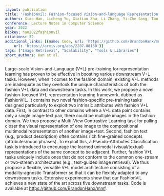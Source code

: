```yaml
---
layout: publication
title: 'Fashionvil: Fashion-focused Vision-and-language Representation Learning'
authors: Xiao Han, Licheng Yu, Xiatian Zhu, Li Zhang, Yi-Zhe Song, Tao Xiang
conference: Lecture Notes in Computer Science
year: 2022
bibkey: han2022fashionvil
citations: 32
additional_links: [{name: Code, url: 'https://github.com/BrandonHanx/mmf'}, {name: Paper,
    url: 'https://arxiv.org/abs/2207.08150'}]
tags: ["Image Retrieval", "Scalability", "Tools & Libraries"]
short_authors: Han et al.
---
```

Large-scale Vision-and-Language (V+L) pre-training for representation
learning has proven to be effective in boosting various downstream V+L tasks.
However, when it comes to the fashion domain, existing V+L methods are
inadequate as they overlook the unique characteristics of both the fashion V+L
data and downstream tasks. In this work, we propose a novel fashion-focused V+L
representation learning framework, dubbed as FashionViL. It contains two novel
fashion-specific pre-training tasks designed particularly to exploit two
intrinsic attributes with fashion V+L data. First, in contrast to other domains
where a V+L data point contains only a single image-text pair, there could be
multiple images in the fashion domain. We thus propose a Multi-View Contrastive
Learning task for pulling closer the visual representation of one image to the
compositional multimodal representation of another image+text. Second, fashion
text (e.g., product description) often contains rich fine-grained concepts
(attributes/noun phrases). To exploit this, a Pseudo-Attributes Classification
task is introduced to encourage the learned unimodal (visual/textual)
representations of the same concept to be adjacent. Further, fashion V+L tasks
uniquely include ones that do not conform to the common one-stream or
two-stream architectures (e.g., text-guided image retrieval). We thus propose a
flexible, versatile V+L model architecture consisting of a modality-agnostic
Transformer so that it can be flexibly adapted to any downstream tasks.
Extensive experiments show that our FashionViL achieves a new state of the art
across five downstream tasks. Code is available at
https://github.com/BrandonHanx/mmf.